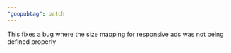 ```yaml
---
"goopubtag": patch
---
```


This fixes a bug where the size mapping for responsive ads was not being defined properly
